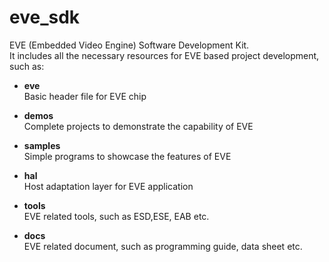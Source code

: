 # eve_sdk
EVE (Embedded Video Engine) Software Development Kit.   
It includes all the necessary resources for EVE based project development, such as: 
   
   * **eve**   
    Basic header file for EVE chip
   * **demos**   
   Complete projects to demonstrate the capability of  EVE
   * **samples**   
   Simple programs to showcase the features of EVE
   * **hal**    
   Host adaptation layer for EVE application
   * **tools**  
   EVE related tools, such as ESD,ESE, EAB etc. 
 
   * **docs**  
   EVE related document, such as programming guide, data sheet etc. 
	   
       
